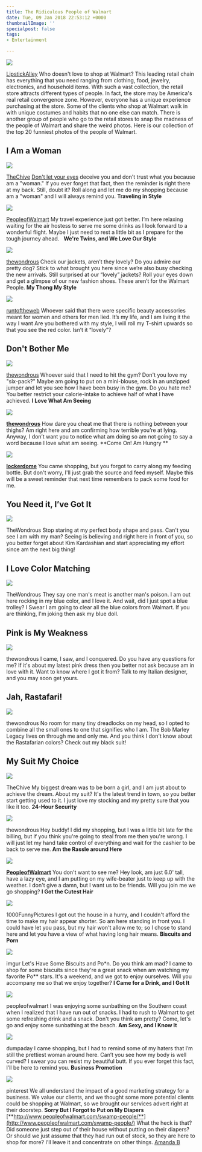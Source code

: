 ```yaml
---
title: The Ridiculous People of Walmart
date: Tue, 09 Jan 2018 22:53:12 +0000
thumbnailImage: ''
specialpost: false
tags:
- Entertainment

---
```

![](https://simplyaddicted.com/wp-content/uploads/2018/01/maxresdefault-1.jpg)

[LipstickAlley](https://www.lipstickalley.com/threads/chris-cornell-blind-item-might-explain-his-death-xii.1205834/page-800) Who doesn't love to shop at Walmart? This leading retail chain has everything that you need ranging from clothing, food, jewelry, electronics, and household items. With such a vast collection, the retail store attracts different types of people. In fact, the store may be America's real retail convergence zone. However, everyone has a unique experience purchasing at the store. Some of the clients who shop at Walmart walk in with unique costumes and habits that no one else can match. There is another group of people who go to the retail stores to snap the madness of the people of Walmart and share the weird photos. Here is our collection of the top 20 funniest photos of the people of Walmart.  

**I Am a Woman**
----------------

![](https://simplyaddicted.com/wp-content/uploads/2018/01/the-people-of-walmart-are-on-another-level-32-photos-26.jpg)

[TheChive](https://thechive.files.wordpress.com/2015/02/the-people-of-walmart-are-on-another-level-32-photos-26.jpg?quality=85&strip=info&w=600) [Don't let your eyes](https://thechive.files.wordpress.com/2015/02/the-people-of-walmart-are-on-another-level-32-photos-26.jpg?quality=85&strip=info&w=600) deceive you and don't trust what you because am a "woman." If you ever forget that fact, then the reminder is right there at my back. Still, doubt it? Roll along and let me do my shopping because am a "woman" and I will always remind you. **Traveling in Style**

![](https://simplyaddicted.com/wp-content/uploads/2018/01/1313.jpg)

[PeopleofWalmart](https://simplyaddicted.com/wp-content/uploads/2018/01/1313-1.jpg) My travel experience just got better. I’m here relaxing waiting for the air hostess to serve me some drinks as I look forward to a wonderful flight. Maybe I just need to rest a little bit as I prepare for the tough journey ahead.   **We're Twins, and We Love Our Style**

![](https://simplyaddicted.com/wp-content/uploads/2018/01/best-people-of-walmart.jpg)

[thewondrous](https://thewondrous.com/wp-content/uploads/2015/04/best-people-of-walmart.jpg) Check our jackets, aren’t they lovely? Do you admire our pretty dog? Stick to what brought you here since we’re also busy checking the new arrivals. Still surprised at our “lovely” jackets? Roll your eyes down and get a glimpse of our new fashion shoes. These aren’t for the Walmart People. **My Thong My Style**

![](https://simplyaddicted.com/wp-content/uploads/2018/01/men-wearing-thongs-walmart.jpg)

[runtoftheweb](https://simplyaddicted.com/wp-content/uploads/2018/01/men-wearing-thongs-walmart-1.jpg) Whoever said that there were specific beauty accessories meant for women and others for men lied. It’s my life, and I am living it the way I want Are you bothered with my style, I will roll my T-shirt upwards so that you see the red color. Isn’t it “lovely”?

**Don't Bother Me**
-------------------

![](https://simplyaddicted.com/wp-content/uploads/2018/01/fat-people-of-walmart.jpg)

[thewondrous](https://thewondrous.com/wp-content/uploads/2015/04/fat-people-of-walmart.jpg) Whoever said that I need to hit the gym? Don't you love my "six-pack?" Maybe am going to put on a mini-blouse, rock in an unzipped jumper and let you see how I have been busy in the gym. Do you hate me? You better restrict your calorie-intake to achieve half of what I have achieved. **I Love What Am Seeing**

![](https://simplyaddicted.com/wp-content/uploads/2018/01/funny-looking-people-at-walmart.jpg)

[**thewondrous**](https://thewondrous.com/wp-content/uploads/2015/04/funny-looking-people-at-walmart.jpg) How dare you cheat me that there is nothing between your thighs? Am right here and am confirming how terrible you’re at lying. Anyway, I don’t want you to notice what am doing so am not going to say a word because I love what am seeing. **Come On! Am Hungry **

![](https://simplyaddicted.com/wp-content/uploads/2018/01/90bb8093745fa41d09b0ee35644a44b6b8070f6c01c49fc44614811729d44345_large.jpg)

[**lockerdome**](https://cdn1.lockerdomecdn.com/uploads/90bb8093745fa41d09b0ee35644a44b6b8070f6c01c49fc44614811729d44345_large) You came shopping, but you forgot to carry along my feeding bottle. But don't worry, I'll just grab the source and feed myself. Maybe this will be a sweet reminder that next time remembers to pack some food for me.

**You Need it, I’ve Got It**
----------------------------

![](https://simplyaddicted.com/wp-content/uploads/2018/01/people-of-walmart-pics.jpg)

TheWondrous Stop staring at my perfect body shape and pass. Can't you see I am with my man? Seeing is believing and right here in front of you, so you better forget about Kim Kardashian and start appreciating my effort since am the next big thing!

**I Love Color Matching**
-------------------------

![](https://simplyaddicted.com/wp-content/uploads/2018/01/people-at-walmart-dressed-bad.jpg)

TheWondrous They say one man's meat is another man's poison. I am out here rocking in my blue color, and I love it. And wait, did I just spot a blue trolley? I Swear I am going to clear all the blue colors from Walmart. If you are thinking, I'm joking then ask my blue doll.

**Pink is My Weakness**
-----------------------

![](https://simplyaddicted.com/wp-content/uploads/2018/01/people-from-walmart.jpg)

thewondrous I came, I saw, and I conquered. Do you have any questions for me? If it's about my latest pink dress then you better not ask because am in love with it. Want to know where I got it from? Talk to my Italian designer, and you may soon get yours.

**Jah, Rastafari!**
-------------------

![](https://simplyaddicted.com/wp-content/uploads/2018/01/people-of-walmart-images.jpg)

thewondrous No room for many tiny dreadlocks on my head, so I opted to combine all the small ones to one that signifies who I am. The Bob Marley Legacy lives on through me and only me. And you think I don't know about the Rastafarian colors? Check out my black suit!

**My Suit My Choice**
---------------------

![](https://simplyaddicted.com/wp-content/uploads/2018/01/the-people-of-walmart-are-on-another-level-32-photos-2.jpg)

TheChive My biggest dream was to be born a girl, and I am just about to achieve the dream. About my suit? It's the latest trend in town, so you better start getting used to it. I just love my stocking and my pretty sure that you like it too. **24-Hour Security**

![](https://simplyaddicted.com/wp-content/uploads/2018/01/pictures-from-walmart.jpg)

thewondrous Hey buddy! I did my shopping, but I was a little bit late for the billing, but if you think you're going to steal from me then you're wrong. I will just let my hand take control of everything and wait for the cashier to be back to serve me. **Am the Rassle around Here**

![](https://simplyaddicted.com/wp-content/uploads/2018/01/939.jpg)

[**PeopleofWalmart**](https://simplyaddicted.com/wp-content/uploads/2018/01/939-1.jpg) You don't want to see me? Hey look, am just 6.0' tall, have a lazy eye, and I am putting on my wife-beater just to keep up with the weather. I don't give a damn, but I want us to be friends. Will you join me we go shopping? **I Got the Cutest Hair**

![](https://simplyaddicted.com/wp-content/uploads/2018/01/433e1b53aa05489bf811d1ebc2d6d5bc-walmart-photos-walmart-people.jpg)

1000FunnyPictures I got out the house in a hurry, and I couldn't afford the time to make my hair appear shorter. So am here standing in front you. I could have let you pass, but my hair won't allow me to; so I chose to stand here and let you have a view of what having long hair means. **Biscuits and Porn**

![](https://simplyaddicted.com/wp-content/uploads/2018/01/w37hc0U.jpg)

imgur Let's Have Some Biscuits and Po\*n. Do you think am mad? I came to shop for some biscuits since they're a great snack when am watching my favorite Po\*\* stars. It's a weekend, and we got to enjoy ourselves. Will you accompany me so that we enjoy together? **I Came for a Drink, and I Got It**

![](https://simplyaddicted.com/wp-content/uploads/2018/01/2681.jpg)

peopleofwalmart I was enjoying some sunbathing on the Southern coast when I realized that I have run out of snacks. I had to rush to Walmart to get some refreshing drink and a snack. Don't you think am pretty? Come, let's go and enjoy some sunbathing at the beach. **Am Sexy, and I Know It**

![](https://simplyaddicted.com/wp-content/uploads/2018/01/people-of-walmart-28.jpg)

dumpaday I came shopping, but I had to remind some of my haters that I’m still the prettiest woman around here. Can’t you see how my body is well curved? I swear you can resist my beautiful butt. If you ever forget this fact, I’ll be here to remind you. **Business Promotion**

![](https://simplyaddicted.com/wp-content/uploads/2018/01/c5e51155ec1725307c829ec90748d8c3-walmart-pics-walmart-people.jpg)

pinterest We all understand the impact of a good marketing strategy for a business. We value our clients, and we thought some more potential clients could be shopping at Walmart, so we brought our services advert right at their doorstep. **Sorry But I Forgot to Put on My Diapers** [**http://www.peopleofwalmart.com/swamp-people/**](http://www.peopleofwalmart.com/swamp-people/) What the heck is that? Did someone just step out of their house without putting on their diapers? Or should we just assume that they had run out of stock, so they are here to shop for more? I'll leave it and concentrate on other things. [Amanda B](http://www.writeraccess.com/writer/20641/)